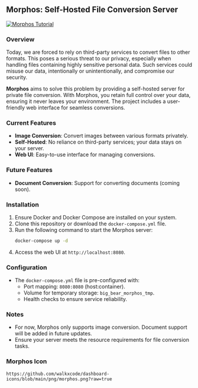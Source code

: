 ## Morphos: Self-Hosted File Conversion Server

[![Morphos Tutorial](https://img.youtube.com/vi/fu60xDXPcPE/0.jpg)](https://youtu.be/fu60xDXPcPE)

### Overview

Today, we are forced to rely on third-party services to convert files to other formats. This poses a serious threat to our privacy, especially when handling files containing highly sensitive personal data. Such services could misuse our data, intentionally or unintentionally, and compromise our security.

**Morphos** aims to solve this problem by providing a self-hosted server for private file conversion. With Morphos, you retain full control over your data, ensuring it never leaves your environment. The project includes a user-friendly web interface for seamless conversions.

### Current Features

- **Image Conversion**: Convert images between various formats privately.
- **Self-Hosted**: No reliance on third-party services; your data stays on your server.
- **Web UI**: Easy-to-use interface for managing conversions.

### Future Features

- **Document Conversion**: Support for converting documents (coming soon).

### Installation

1. Ensure Docker and Docker Compose are installed on your system.
2. Clone this repository or download the `docker-compose.yml` file.
3. Run the following command to start the Morphos server:
   ```bash
   docker-compose up -d
   ```
4. Access the web UI at `http://localhost:8080`.

### Configuration

- The `docker-compose.yml` file is pre-configured with:
  - Port mapping: `8080:8080` (host:container).
  - Volume for temporary storage: `big_bear_morphos_tmp`.
  - Health checks to ensure service reliability.

### Notes

- For now, Morphos only supports image conversion. Document support will be added in future updates.
- Ensure your server meets the resource requirements for file conversion tasks.

### Morphos Icon

```text
https://github.com/walkxcode/dashboard-icons/blob/main/png/morphos.png?raw=true
```
